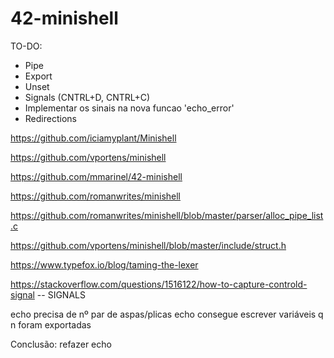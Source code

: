 # 42-minishell

TO-DO:

- Pipe
- Export
- Unset
- Signals (CNTRL+D, CNTRL+C)
- Implementar os sinais na nova funcao 'echo_error'
- Redirections

https://github.com/iciamyplant/Minishell

https://github.com/vportens/minishell

https://github.com/mmarinel/42-minishell

https://github.com/romanwrites/minishell

https://github.com/romanwrites/minishell/blob/master/parser/alloc_pipe_list.c

https://github.com/vportens/minishell/blob/master/include/struct.h

https://www.typefox.io/blog/taming-the-lexer

https://stackoverflow.com/questions/1516122/how-to-capture-controld-signal -- SIGNALS

echo precisa de nº par de aspas/plicas
echo consegue escrever variáveis q n foram exportadas

Conclusão: refazer echo
